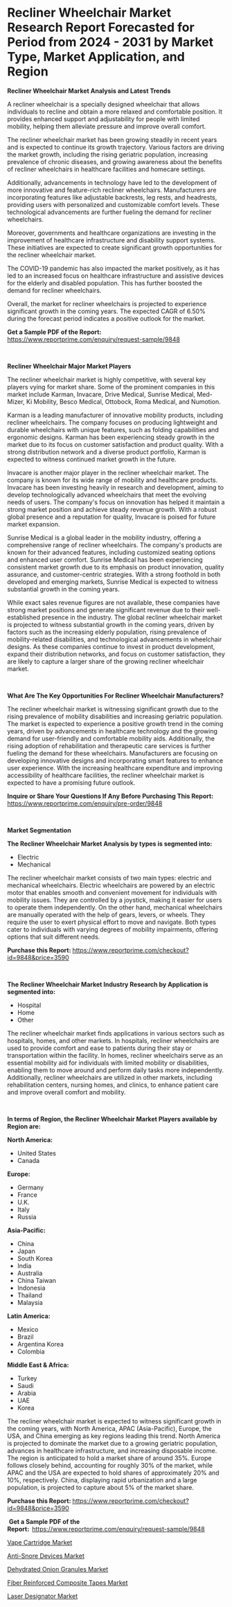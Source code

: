 <p><h1>Recliner Wheelchair Market Research Report Forecasted for Period from 2024 -  2031 by Market Type, Market Application, and Region</h1></p><p><strong>Recliner Wheelchair Market Analysis and Latest Trends</strong></p>
<p><p>A recliner wheelchair is a specially designed wheelchair that allows individuals to recline and obtain a more relaxed and comfortable position. It provides enhanced support and adjustability for people with limited mobility, helping them alleviate pressure and improve overall comfort.</p><p>The recliner wheelchair market has been growing steadily in recent years and is expected to continue its growth trajectory. Various factors are driving the market growth, including the rising geriatric population, increasing prevalence of chronic diseases, and growing awareness about the benefits of recliner wheelchairs in healthcare facilities and homecare settings.</p><p>Additionally, advancements in technology have led to the development of more innovative and feature-rich recliner wheelchairs. Manufacturers are incorporating features like adjustable backrests, leg rests, and headrests, providing users with personalized and customizable comfort levels. These technological advancements are further fueling the demand for recliner wheelchairs.</p><p>Moreover, governments and healthcare organizations are investing in the improvement of healthcare infrastructure and disability support systems. These initiatives are expected to create significant growth opportunities for the recliner wheelchair market.</p><p>The COVID-19 pandemic has also impacted the market positively, as it has led to an increased focus on healthcare infrastructure and assistive devices for the elderly and disabled population. This has further boosted the demand for recliner wheelchairs.</p><p>Overall, the market for recliner wheelchairs is projected to experience significant growth in the coming years. The expected CAGR of 6.50% during the forecast period indicates a positive outlook for the market.</p></p>
<p><strong>Get a Sample PDF of the Report:&nbsp;</strong> <a href="https://www.reportprime.com/enquiry/request-sample/9848">https://www.reportprime.com/enquiry/request-sample/9848</a></p>
<p>&nbsp;</p>
<p><strong>Recliner Wheelchair Major Market Players</strong></p>
<p><p>The recliner wheelchair market is highly competitive, with several key players vying for market share. Some of the prominent companies in this market include Karman, Invacare, Drive Medical, Sunrise Medical, Med-Mizer, Ki Mobility, Besco Medical, Ottobock, Roma Medical, and Numotion.</p><p>Karman is a leading manufacturer of innovative mobility products, including recliner wheelchairs. The company focuses on producing lightweight and durable wheelchairs with unique features, such as folding capabilities and ergonomic designs. Karman has been experiencing steady growth in the market due to its focus on customer satisfaction and product quality. With a strong distribution network and a diverse product portfolio, Karman is expected to witness continued market growth in the future.</p><p>Invacare is another major player in the recliner wheelchair market. The company is known for its wide range of mobility and healthcare products. Invacare has been investing heavily in research and development, aiming to develop technologically advanced wheelchairs that meet the evolving needs of users. The company's focus on innovation has helped it maintain a strong market position and achieve steady revenue growth. With a robust global presence and a reputation for quality, Invacare is poised for future market expansion.</p><p>Sunrise Medical is a global leader in the mobility industry, offering a comprehensive range of recliner wheelchairs. The company's products are known for their advanced features, including customized seating options and enhanced user comfort. Sunrise Medical has been experiencing consistent market growth due to its emphasis on product innovation, quality assurance, and customer-centric strategies. With a strong foothold in both developed and emerging markets, Sunrise Medical is expected to witness substantial growth in the coming years.</p><p>While exact sales revenue figures are not available, these companies have strong market positions and generate significant revenue due to their well-established presence in the industry. The global recliner wheelchair market is projected to witness substantial growth in the coming years, driven by factors such as the increasing elderly population, rising prevalence of mobility-related disabilities, and technological advancements in wheelchair designs. As these companies continue to invest in product development, expand their distribution networks, and focus on customer satisfaction, they are likely to capture a larger share of the growing recliner wheelchair market.</p></p>
<p>&nbsp;</p>
<p><strong>What Are The Key Opportunities For Recliner Wheelchair Manufacturers?</strong></p>
<p><p>The recliner wheelchair market is witnessing significant growth due to the rising prevalence of mobility disabilities and increasing geriatric population. The market is expected to experience a positive growth trend in the coming years, driven by advancements in healthcare technology and the growing demand for user-friendly and comfortable mobility aids. Additionally, the rising adoption of rehabilitation and therapeutic care services is further fueling the demand for these wheelchairs. Manufacturers are focusing on developing innovative designs and incorporating smart features to enhance user experience. With the increasing healthcare expenditure and improving accessibility of healthcare facilities, the recliner wheelchair market is expected to have a promising future outlook.</p></p>
<p><strong>Inquire or Share Your Questions If Any Before Purchasing This Report:</strong> <a href="https://www.reportprime.com/enquiry/pre-order/9848">https://www.reportprime.com/enquiry/pre-order/9848</a></p>
<p>&nbsp;</p>
<p><strong>Market Segmentation</strong></p>
<p><strong>The Recliner Wheelchair Market Analysis by types is segmented into:</strong></p>
<p><ul><li>Electric</li><li>Mechanical</li></ul></p>
<p><p>The recliner wheelchair market consists of two main types: electric and mechanical wheelchairs. Electric wheelchairs are powered by an electric motor that enables smooth and convenient movement for individuals with mobility issues. They are controlled by a joystick, making it easier for users to operate them independently. On the other hand, mechanical wheelchairs are manually operated with the help of gears, levers, or wheels. They require the user to exert physical effort to move and navigate. Both types cater to individuals with varying degrees of mobility impairments, offering options that suit different needs.</p></p>
<p><strong>Purchase this Report:&nbsp;</strong><a href="https://www.reportprime.com/checkout?id=9848&price=3590">https://www.reportprime.com/checkout?id=9848&price=3590</a></p>
<p>&nbsp;</p>
<p><strong>The Recliner Wheelchair Market Industry Research by Application is segmented into:</strong></p>
<p><ul><li>Hospital</li><li>Home</li><li>Other</li></ul></p>
<p><p>The recliner wheelchair market finds applications in various sectors such as hospitals, homes, and other markets. In hospitals, recliner wheelchairs are used to provide comfort and ease to patients during their stay or transportation within the facility. In homes, recliner wheelchairs serve as an essential mobility aid for individuals with limited mobility or disabilities, enabling them to move around and perform daily tasks more independently. Additionally, recliner wheelchairs are utilized in other markets, including rehabilitation centers, nursing homes, and clinics, to enhance patient care and improve overall comfort and mobility.</p></p>
<p>&nbsp;</p>
<p><strong>In terms of Region, the Recliner Wheelchair Market Players available by Region are:</strong></p>
<p>
    <p> <strong> North America: </strong>
        <ul>
            <li>United States</li>
            <li>Canada</li>
        </ul>
        </p> 
    <p> <strong> Europe: </strong>
        <ul>
            <li>Germany</li>
            <li>France</li>
            <li>U.K.</li>
            <li>Italy</li>
            <li>Russia</li>
        </ul>
        </p> 
    <p> <strong> Asia-Pacific: </strong>
        <ul>
            <li>China</li>
            <li>Japan</li>
            <li>South Korea</li>
            <li>India</li>
            <li>Australia</li>
            <li>China Taiwan</li>
            <li>Indonesia</li>
            <li>Thailand</li>
            <li>Malaysia</li>
        </ul>
        </p> 
    <p> <strong> Latin America: </strong>
        <ul>
            <li>Mexico</li>
            <li>Brazil</li>
            <li>Argentina Korea</li>
            <li>Colombia</li>
        </ul>
        </p> 
    <p> <strong> Middle East & Africa: </strong>
        <ul>
            <li>Turkey</li>
            <li>Saudi</li>
            <li>Arabia</li>
            <li>UAE</li>
            <li>Korea</li>
        </ul>
    </p>
    </p>
<p><p>The recliner wheelchair market is expected to witness significant growth in the coming years, with North America, APAC (Asia-Pacific), Europe, the USA, and China emerging as key regions leading this trend. North America is projected to dominate the market due to a growing geriatric population, advances in healthcare infrastructure, and increasing disposable income. The region is anticipated to hold a market share of around 35%. Europe follows closely behind, accounting for roughly 30% of the market, while APAC and the USA are expected to hold shares of approximately 20% and 10%, respectively. China, displaying rapid urbanization and a large population, is projected to capture about 5% of the market share.</p></p>
<p><strong>Purchase this Report: </strong><a href="https://www.reportprime.com/checkout?id=9848&price=3590">https://www.reportprime.com/checkout?id=9848&price=3590</a></p>
<p>&nbsp;<strong>Get a Sample PDF of the Report:&nbsp;&nbsp;</strong><a href="https://www.reportprime.com/enquiry/request-sample/9848">https://www.reportprime.com/enquiry/request-sample/9848</a></p>
<p><strong></strong></p>
<p><p><a href="https://medium.com/@samirmayert_36715/vape-cartridge-market-size-and-market-trends-complete-industry-overview-2024-to-2031-f786c32b7e1e">Vape Cartridge Market</a></p><p><a href="https://medium.com/@samirmayert_36715/anti-snore-devices-market-report-reveals-the-latest-trends-and-growth-opportunities-of-this-market-35b6904ec7ca">Anti-Snore Devices Market</a></p><p><a href="https://medium.com/p/a567ad9651f1/edit">Dehydrated Onion Granules Market</a></p><p><a href="https://medium.com/@samirmayert_36715/fiber-reinforced-composite-tapes-market-research-report-its-history-and-forecast-2024-to-2031-743e4afe67da">Fiber Reinforced Composite Tapes Market</a></p><p><a href="https://medium.com/@samirmayert_36715/laser-designator-market-insights-into-market-cagr-market-trends-and-growth-strategies-8bb8976e8496">Laser Designator Market</a></p></p>